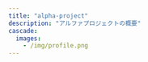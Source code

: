 ```yaml
---
title: "alpha-project"
description: "アルファプロジェクトの概要"
cascade:
  images:
    - /img/profile.png
---
```

